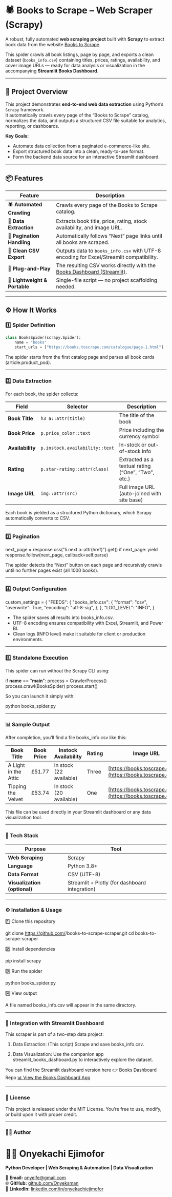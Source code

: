 # 🕷️ Books to Scrape – Web Scraper (Scrapy)

A robust, fully automated **web scraping project** built with **Scrapy** to extract book data from the website [Books to Scrape](https://books.toscrape.com).  

This spider crawls all book listings, page by page, and exports a clean dataset (`books_info.csv`) containing titles, prices, ratings, availability, and cover image URLs — ready for data analysis or visualization in the accompanying **Streamlit Books Dashboard**.

---

## 🧠 Project Overview

This project demonstrates **end-to-end web data extraction** using Python’s `Scrapy` framework.  
It automatically crawls every page of the “Books to Scrape” catalog, normalizes the data, and outputs a structured CSV file suitable for analytics, reporting, or dashboards.

**Key Goals:**
- Automate data collection from a paginated e-commerce-like site.
- Export structured book data into a clean, ready-to-use format.
- Form the backend data source for an interactive Streamlit dashboard.

---

## 📦 Features

| Feature | Description |
|----------|-------------|
| 🕷️ **Automated Crawling** | Crawls every page of the Books to Scrape catalog. |
| 📘 **Data Extraction** | Extracts book title, price, rating, stock availability, and image URL. |
| 🔁 **Pagination Handling** | Automatically follows “Next” page links until all books are scraped. |
| 💾 **Clean CSV Export** | Outputs data to `books_info.csv` with UTF-8 encoding for Excel/Streamlit compatibility. |
| 🧩 **Plug-and-Play** | The resulting CSV works directly with the [Books Dashboard (Streamlit)](../streamlit_books_dashboard.py). |
| 🧱 **Lightweight & Portable** | Single-file script — no project scaffolding needed. |

---

## ⚙️ How It Works

### 1️⃣ Spider Definition
```python
class BooksSpider(scrapy.Spider):
    name = "books"
    start_urls = ["https://books.toscrape.com/catalogue/page-1.html"]
```
The spider starts from the first catalog page and parses all book cards (article.product_pod).

---

### 2️⃣ Data Extraction

For each book, the spider collects:


| Field            | Selector                       | Description                                        |
| ---------------- | ------------------------------ | -------------------------------------------------- |
| **Book Title**   | `h3 a::attr(title)`            | The title of the book                              |
| **Book Price**   | `p.price_color::text`          | Price including the currency symbol                |
| **Availability** | `p.instock.availability::text` | In-stock or out-of-stock info                      |
| **Rating**       | `p.star-rating::attr(class)`   | Extracted as a textual rating (“One”, “Two”, etc.) |
| **Image URL**    | `img::attr(src)`               | Full image URL (auto-joined with site base)        |

Each book is yielded as a structured Python dictionary, which Scrapy automatically converts to CSV.

---

### 3️⃣ Pagination

next_page = response.css("li.next a::attr(href)").get()
if next_page:
    yield response.follow(next_page, callback=self.parse)

The spider detects the “Next” button on each page and recursively crawls until no further pages exist (all 1000 books).

---

### 4️⃣ Output Configuration

custom_settings = {
    "FEEDS": {
        "books_info.csv": {
            "format": "csv",
            "overwrite": True,
            "encoding": "utf-8-sig",
        },
    },
    "LOG_LEVEL": "INFO",
}

* The spider saves all results into books_info.csv.
* UTF-8 encoding ensures compatibility with Excel, Streamlit, and Power BI.
* Clean logs (INFO level) make it suitable for client or production environments.

---

### 5️⃣ Standalone Execution

This spider can run without the Scrapy CLI using:

if __name__ == "__main__":
    process = CrawlerProcess()
    process.crawl(BooksSpider)
    process.start()

So you can launch it simply with:

python books_spider.py

---

### 📊 Sample Output

After completion, you’ll find a file books_info.csv like this:

| Book Title           | Book Price | Instock Availability    | Rating | Image URL                                                     |
| -------------------- | ---------- | ----------------------- | ------ | ------------------------------------------------------------- |
| A Light in the Attic | £51.77     | In stock (22 available) | Three  | [https://books.toscrape.com/](https://books.toscrape.com/)... |
| Tipping the Velvet   | £53.74     | In stock (20 available) | One    | [https://books.toscrape.com/](https://books.toscrape.com/)... |


This file can be used directly in your Streamlit dashboard or any data visualization tool.

---

### 🧰 Tech Stack

| Purpose                      | Tool                                           |
| ---------------------------- | ---------------------------------------------- |
| **Web Scraping**             | [Scrapy](https://scrapy.org)                   |
| **Language**                 | Python 3.8+                                    |
| **Data Format**              | CSV (UTF-8)                                    |
| **Visualization (optional)** | Streamlit + Plotly (for dashboard integration) |


---

### ⚙️ Installation & Usage
1️⃣ Clone this repository

git clone https://github.com/<your-username>/books-to-scrape-scraper.git
cd books-to-scrape-scraper

2️⃣ Install dependencies

pip install scrapy

3️⃣ Run the spider

python books_spider.py

4️⃣ View output

A file named books_info.csv will appear in the same directory.

---

### 🧠 Integration with Streamlit Dashboard

This scraper is part of a two-step data project:

1.    Data Extraction: (This script) Scrape and save books_info.csv.

2.    Data Visualization: Use the companion app streamlit_books_dashboard.py to interactively explore the dataset.

You can find the Streamlit dashboard version here 👉 Books Dashboard Repo
[📊 View the Books Dashboard App](https://books-dashboard.streamlit.app/)

 ---

### 🧾 License

This project is released under the MIT License.
You’re free to use, modify, or build upon it with proper credit.

---

### 👨‍💻 Author

# 🧑‍💻 Onyekachi Ejimofor  
**Python Developer | Web Scraping & Automation | Data Visualization**

📧 **Email:** [onyeife@gmail.com](mailto:onyeife@gmail.com)  
🌐 **GitHub:** [github.com/Onyeksman](https://github.com/Onyeksman)  
💼 **LinkedIn:** [linkedin.com/in/onyekachiejimofor](https://www.linkedin.com/in/onyekachiejimofor)

